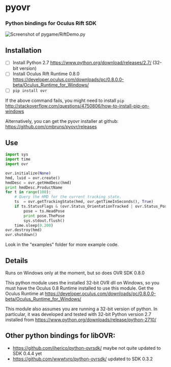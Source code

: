 # pyovr
### Python bindings for Oculus Rift SDK

![Screenshot of pygame/RiftDemo.py](https://raw.githubusercontent.com/cmbruns/pyovr/master/examples/pygame/RiftDemo.png)

## Installation
- [ ] Install Python 2.7 https://www.python.org/download/releases/2.7/ (32-bit version)
- [ ] Install Oculus Rift Runtime 0.8.0 https://developer.oculus.com/downloads/pc/0.8.0.0-beta/Oculus_Runtime_for_Windows/
- [ ] ``pip install ovr``

If the above command fails, you might need to install `pip` http://stackoverflow.com/questions/4750806/how-to-install-pip-on-windows

Alternatively, you can get the pyovr installer at github: https://github.com/cmbruns/pyovr/releases

## Use

```python
import sys
import time
import ovr

ovr.initialize(None)
hmd, luid = ovr.create()
hmdDesc = ovr.getHmdDesc(hmd)
print hmdDesc.ProductName
for t in range(100):
    # Query the HMD for the current tracking state.
    ts  = ovr.getTrackingState(hmd, ovr.getTimeInSeconds(), True)
    if ts.StatusFlags & (ovr.Status_OrientationTracked | ovr.Status_PositionTracked):
        pose = ts.HeadPose
        print pose.ThePose
        sys.stdout.flush()
    time.sleep(0.200)
ovr.destroy(hmd)
ovr.shutdown()
```

Look in the "examples" folder for more example code.

## Details
Runs on Windows only at the moment, but so does OVR SDK 0.8.0

This python module uses the installed 32-bit OVR dll on Windows, so you must have the Oculus 0.8 Runtime installed to use this module. Get the Oculus Runtime at https://developer.oculus.com/downloads/pc/0.8.0.0-beta/Oculus_Runtime_for_Windows/

This module also assumes you are running a 32-bit version of python. In particular, it was developed and tested with 32-bit Python version 2.7 installed from https://www.python.org/downloads/release/python-2710/

## Other python bindings for libOVR:
* https://github.com/jherico/python-ovrsdk/ maybe not quite updated to SDK 0.4.4 yet
* https://github.com/wwwtyro/python-ovrsdk/ updated to SDK 0.3.2



